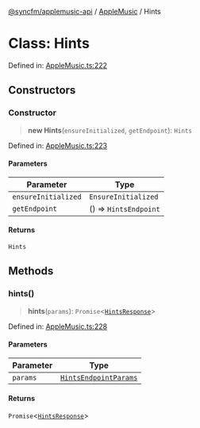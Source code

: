 [@syncfm/applemusic-api](../../../../globals.md) / [AppleMusic](../index.md) / Hints

# Class: Hints

Defined in: [AppleMusic.ts:222](https://github.com/sync-fm/applemusic-api/blob/9471caba6a6b5bc92263ffc6e5d9c04672ec1f7f/src/AppleMusic.ts#L222)

## Constructors

### Constructor

> **new Hints**(`ensureInitialized`, `getEndpoint`): `Hints`

Defined in: [AppleMusic.ts:223](https://github.com/sync-fm/applemusic-api/blob/9471caba6a6b5bc92263ffc6e5d9c04672ec1f7f/src/AppleMusic.ts#L223)

#### Parameters

| Parameter | Type |
| ------ | ------ |
| `ensureInitialized` | `EnsureInitialized` |
| `getEndpoint` | () => `HintsEndpoint` |

#### Returns

`Hints`

## Methods

### hints()

> **hints**(`params`): `Promise`\<[`HintsResponse`](../namespaces/HintsTypes/interfaces/HintsResponse.md)\>

Defined in: [AppleMusic.ts:228](https://github.com/sync-fm/applemusic-api/blob/9471caba6a6b5bc92263ffc6e5d9c04672ec1f7f/src/AppleMusic.ts#L228)

#### Parameters

| Parameter | Type |
| ------ | ------ |
| `params` | [`HintsEndpointParams`](../namespaces/HintsTypes/interfaces/HintsEndpointParams.md) |

#### Returns

`Promise`\<[`HintsResponse`](../namespaces/HintsTypes/interfaces/HintsResponse.md)\>
